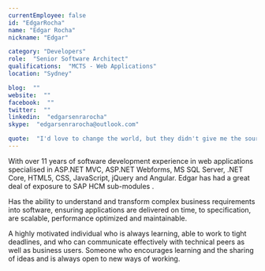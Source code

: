 ```yaml
---
currentEmployee: false
id: "EdgarRocha"
name: "Edgar Rocha"
nickname: "Edgar"

category: "Developers"
role:  "Senior Software Architect"
qualifications:  "MCTS - Web Applications"
location: "Sydney"

blog:  ""
website:  ""
facebook:  ""
twitter:  ""
linkedin:  "edgarsenrarocha"
skype:  "edgarsenrarocha@outlook.com"

quote:  "I'd love to change the world, but they didn't give me the source code"
---
```


With over 11 years of software development experience in web applications specialised in ASP.NET MVC, ASP.NET Webforms, MS SQL Server, .NET Core, HTML5, CSS, JavaScript, jQuery and Angular. Edgar has had a great deal of exposure to SAP HCM sub-modules .  

Has the ability to understand and transform complex business requirements into software, ensuring applications are delivered on time, to specification, are scalable, performance optimized and maintainable.  

A highly motivated individual who is always learning, able to work to tight deadlines, and who can communicate effectively with technical peers as well as business users. Someone who encourages learning and the sharing of ideas and is always open to new ways of working.  